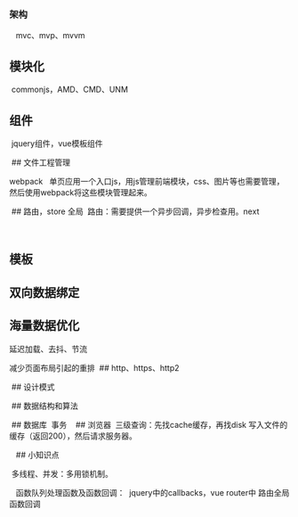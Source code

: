 
  
### 架构
    mvc、mvp、mvvm
    
## 模块化
  commonjs，AMD、CMD、UNM
  
## 组件
  jquery组件，vue模板组件
  
  ## 文件工程管理
  
  webpack
   单页应用一个入口js，用js管理前端模块，css、图片等也需要管理，然后使用webpack将这些模块管理起来。
   
  ## 路由，store 全局
  路由：需要提供一个异步回调，异步检查用。next
  
  
  
  ## 模板
  
  
  ## 双向数据绑定
  
  ## 海量数据优化
  
  延迟加载、去抖、节流
  
  减少页面布局引起的重排
  ## http、https、http2
  
  ## 设计模式
  
  ## 数据结构和算法
  
  ## 数据库
  事务
  
  ## 浏览器
  三级查询：先找cache缓存，再找disk 写入文件的缓存（返回200），然后请求服务器。
  
  
  ## 小知识点
  
  多线程、并发：多用锁机制。
  
  
  函数队列处理函数及函数回调：
  jquery中的callbacks，vue router中 路由全局函数回调
